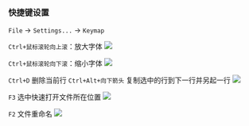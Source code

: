 ### 快捷键设置

`File` -> `Settings...` -> `Keymap`

`Ctrl+鼠标滚轮向上滚`：放大字体
![](images/pycharm-keymap-01.png)

`Ctrl+鼠标滚轮向下滚`：缩小字体
![](images/pycharm-keymap-02.png)

`Ctrl+D` 删除当前行
`Ctrl+Alt+向下箭头` 复制选中的行到下一行并另起一行
![](images/pycharm-keymap-03.png)

`F3` 选中快速打开文件所在位置
![](images/pycharm-keymap-04.png)

`F2` 文件重命名
![](images/pycharm-keymap-05.png)
